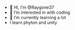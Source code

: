 - 👋 Hi, I’m @Raygone37
- 👀 I’m interested in with coding
- 🌱 I’m currently learning a lot
-    I learn phyton and unity

<!---
dastanlieonez-of-the1234/dastanlieonez-of-the1234 is a ✨ special ✨ repository because its `README.md` (this file) appears on your GitHub profile.
You can click the Preview link to take a look at your changes.
--->
